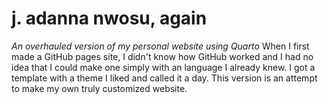 # j. adanna nwosu, again
*An overhauled version of my personal website using Quarto*
When I first made a GitHub pages site, I didn't know how GitHub worked and I had no idea that I could make one simply with an language I already knew.
I got a template with a theme I liked and called it a day.
This version is an attempt to make my own truly customized website.
